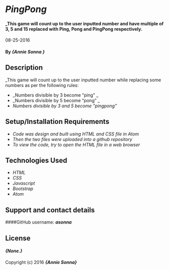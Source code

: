 # _PingPong_
#### _This game will count up to the user inputted number and have multiple of 3, 5 and 15 replaced with Ping, Pong and PingPong respectively.
08-25-2016

#### By _**{Annie Sonna }**_

## Description
_This game will count up to the user inputted number while replacing some numbers as per the following rules:
* _Numbers divisible by 3 become “ping” _
* _Numbers divisible by 5 become “pong” _
* _Numbers divisible by 3 and 5 become “pingpong”_

## Setup/Installation Requirements
* _Code was design and built using HTML and CSS file in Atom_
* _Then the two files were uploaded into a github repository_
* _To view the code, try to open the HTML file in a web browser_ 

## Technologies Used
* _HTML_
* _CSS_
* _Javascript_
* _Bootstrap_
* _Atom_

## Support and contact details

####GitHub username: _**asonna**_

## License

#### *{None.}*

Copyright (c) 2016 **_{Annie Sonna}_**
